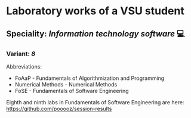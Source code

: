 # Laboratory works of a VSU student
## Speciality: ***Information technology software*** :computer:
### Variant: ***8***

Abbreviations:  
- FoAaP - Fundamentals of Algorithmization and Programming  
- Numerical Methods - Numerical Methods
- FoSE - Fundamentals of Software Engineering

Eighth and ninth labs in Fundamentals of Software Engineering are here: https://github.com/pooooz/session-results
